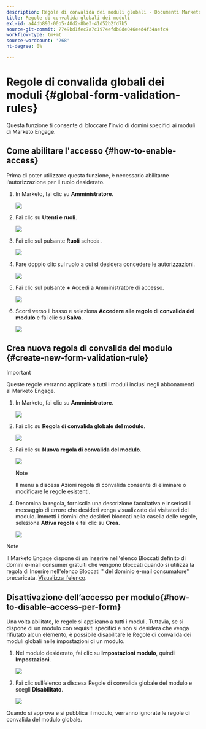 ```yaml
---
description: Regole di convalida dei moduli globali - Documenti Marketo - Documentazione del prodotto
title: Regole di convalida globali dei moduli
exl-id: a44db893-00b5-40d2-8be3-41d52b2fd7b5
source-git-commit: 7749bd1fec7a7c1974efdb8de046eed4f34aefc4
workflow-type: tm+mt
source-wordcount: '268'
ht-degree: 0%

---
```


# Regole di convalida globali dei moduli {#global-form-validation-rules}

Questa funzione ti consente di bloccare l’invio di domini specifici ai moduli di Marketo Engage.

## Come abilitare l&#39;accesso {#how-to-enable-access}

Prima di poter utilizzare questa funzione, è necessario abilitarne l’autorizzazione per il ruolo desiderato.

1. In Marketo, fai clic su **Amministratore**.

   ![](assets/global-form-validation-rules-1.png)

1. Fai clic su **Utenti e ruoli**.

   ![](assets/global-form-validation-rules-2.png)

1. Fai clic sul pulsante **Ruoli** scheda .

   ![](assets/global-form-validation-rules-3.png)

1. Fare doppio clic sul ruolo a cui si desidera concedere le autorizzazioni.

   ![](assets/global-form-validation-rules-4.png)

1. Fai clic sul pulsante **+** Accedi a Amministratore di accesso.

   ![](assets/global-form-validation-rules-5.png)

1. Scorri verso il basso e seleziona **Accedere alle regole di convalida del modulo** e fai clic su **Salva**.

   ![](assets/global-form-validation-rules-6.png)

## Crea nuova regola di convalida del modulo {#create-new-form-validation-rule}

>[!IMPORTANT]
>
>Queste regole verranno applicate a tutti i moduli inclusi negli abbonamenti al Marketo Engage.

1. In Marketo, fai clic su **Amministratore**.

   ![](assets/global-form-validation-rules-7.png)

1. Fai clic su **Regola di convalida globale del modulo**.

   ![](assets/global-form-validation-rules-8.png)

1. Fai clic su **Nuova regola di convalida del modulo**.

   ![](assets/global-form-validation-rules-9.png)

   >[!NOTE]
   >
   >Il menu a discesa Azioni regola di convalida consente di eliminare o modificare le regole esistenti.

1. Denomina la regola, forniscila una descrizione facoltativa e inserisci il messaggio di errore che desideri venga visualizzato dai visitatori del modulo. Immetti i domini che desideri bloccati nella casella delle regole, seleziona **Attiva regola** e fai clic su **Crea**.

   ![](assets/global-form-validation-rules-10.png)

>[!NOTE]
>
>Il Marketo Engage dispone di un inserire nell&#39;elenco Bloccati definito di domini e-mail consumer gratuiti che vengono bloccati quando si utilizza la regola di Inserire nell&#39;elenco Bloccati &quot; del dominio e-mail consumatore&quot; precaricata. [Visualizza l&#39;elenco](/help/marketo/product-docs/administration/settings/assets/freemaildomains.csv).

## Disattivazione dell’accesso per modulo{#how-to-disable-access-per-form}

Una volta abilitate, le regole si applicano a tutti i moduli. Tuttavia, se si dispone di un modulo con requisiti specifici e non si desidera che venga rifiutato alcun elemento, è possibile disabilitare le Regole di convalida dei moduli globali nelle impostazioni di un modulo.

1. Nel modulo desiderato, fai clic su **Impostazioni modulo**, quindi **Impostazioni**.

   ![](assets/global-form-validation-rules-11.png)

1. Fai clic sull’elenco a discesa Regole di convalida globale del modulo e scegli **Disabilitato**.

   ![](assets/global-form-validation-rules-12.png)

Quando si approva e si pubblica il modulo, verranno ignorate le regole di convalida del modulo globale.
